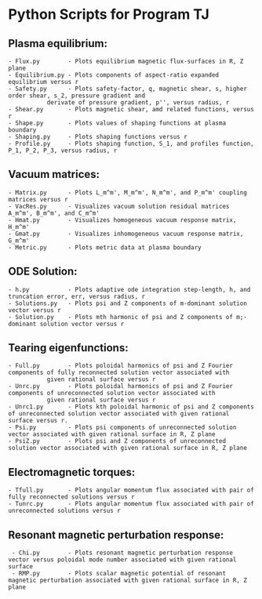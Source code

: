 # Python Scripts for Program TJ


## Plasma equilibrium:

	- Flux.py        - Plots equilibrium magnetic flux-surfaces in R, Z plane
	- Equilibrium.py - Plots components of aspect-ratio expanded equilibrium versus r
	- Safety.py      - Plots safety-factor, q, magnetic shear, s, higher order shear, s_2, pressure gradient and
	  		   derivate of pressure gradient, p'', versus radius, r
	- Shear.py       - Plots magnetic shear, amd related functions, versus r
	- Shape.py       - Plots values of shaping functions at plasma boundary
	- Shaping.py     - Plots shaping functions versus r
	- Profile.py     - Plots shaping function, S_1, and profiles function, P_1, P_2, P_3, versus radius, r

## Vacuum matrices:

	- Matrix.py      - Plots L_m^m', M_m^m', N_m^m', and P_m^m' coupling matrices versus r
	- VacRes.py      - Visualizes vacuum solution residual matrices A_m^m', B_m^m', and C_m^m'
	- Hmat.py        - Visualizes homogeneous vacuum response matrix, H_m^m'
	- Gmat.py        - Visualizes inhomogeneous vacuum response matrix, G_m^m'
	- Metric.py      - Plots metric data at plasma boundary

## ODE Solution:

	- h.py           - Plots adaptive ode integration step-length, h, and truncation error, err, versus radius, r
	- Solutions.py   - Plots psi and Z components of m-dominant solution vector versus r
	- Solution.py    - Plots mth harmonic of psi and Z components of m;-dominant solution vector versus r

## Tearing eigenfunctions:

	- Full.py        - Plots poloidal harmonics of psi and Z Fourier components of fully reconnected solution vector associated with
	  		   given rational surface versus r
	- Unrc.py        - Plots poloidal harmonics of psi and Z Fourier components of unreconnected solution vector associated with
	  		   given rational surface versus r
	- Unrc1.py       - Plots kth poloidal harmonic of psi and Z components of unreconnected solution vector associated with given rational surface versus r.
	- Psi.py         - Plots psi components of unreconnected solution vector associated with given rational surface in R, Z plane
	- PsiZ.py        - Plots psi and Z components of unreconnected solution vector associated with given rational surface in R, Z plane

## Electromagnetic torques:

	- Tfull.py       - Plots angular momentum flux associated with pair of fully reconnected solutions versus r
	- Tunrc.py       - Plots angular momentum flux associated with pair of unreconnected solutions versus r

## Resonant magnetic perturbation response:

   	 - Chi.py        - Plots resonant magnetic perturbation response vector versus poloidal mode number associated with given rational surface
	 - RMP.py        - Plots scalar magnetic potential of resonant magnetic perturbation associated with given rational surface in R, Z plane